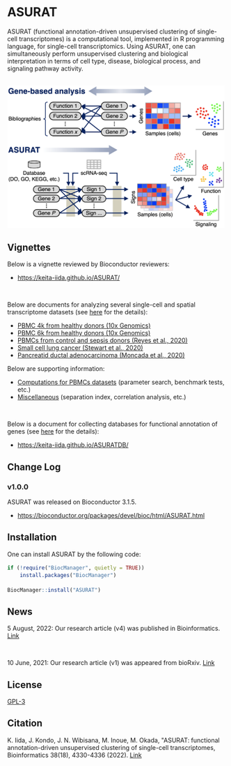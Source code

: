 # ASURAT
ASURAT (functional annotation-driven unsupervised clustering of single-cell transcriptomes) is a computational tool, implemented in R programming language, for single-cell transcriptomics.
Using ASURAT, one can simultaneously perform unsupervised clustering and biological interpretation in terms of cell type, disease, biological process, and signaling pathway activity.

<br>

<img src="vignettes/figure_00_0001.png" width="500px">



## Vignettes
Below is a vignette reviewed by Bioconductor reviewers:

* https://keita-iida.github.io/ASURAT/

<br>

Below are documents for analyzing several single-cell and spatial transcriptome datasets (see [here](https://github.com/keita-iida/ASURATBI) for the details):

* [PBMC 4k from healthy donors (10x Genomics)](https://keita-iida.github.io/ASURATBI/02-pbmc4k.html)
* [PBMC 6k from healthy donors (10x Genomics)](https://keita-iida.github.io/ASURATBI/03-pbmc6k.html)
* [PBMCs from control and sepsis donors (Reyes et al., 2020)](https://keita-iida.github.io/ASURATBI/04-pbmc130k.html)
* [Small cell lung cancer (Stewart et al., 2020)](https://keita-iida.github.io/ASURATBI/01-sclc.html)
* [Pancreatid ductal adenocarcinoma (Moncada et al., 2020)](https://keita-iida.github.io/ASURATBI/05-pdac.html)

Below are supporting information:

* [Computations for PBMCs datasets](https://keita-iida.github.io/ASURATBI/06-pbmcs.html) (parameter search, benchmark tests, etc.)
* [Miscellaneous](https://keita-iida.github.io/ASURATBI/07-misc.html) (separation index, correlation analysis, etc.)

<br>

Below is a document for collecting databases for functional annotation of genes (see [here](https://github.com/keita-iida/ASURATDB) for the details):

* https://keita-iida.github.io/ASURATDB/



## Change Log
### v1.0.0
ASURAT was released on Bioconductor 3.1.5.
* https://bioconductor.org/packages/devel/bioc/html/ASURAT.html



## Installation
One can install ASURAT by the following code:

```r
if (!require("BiocManager", quietly = TRUE))
    install.packages("BiocManager")

BiocManager::install("ASURAT")
```



## News
5 August, 2022:
Our research article (v4) was published in Bioinformatics. [Link](https://academic.oup.com/bioinformatics/advance-article/doi/10.1093/bioinformatics/btac541/6655687?guestAccessKey=af2587b1-5938-43f1-a25d-4feb5426ab55)

<br>

<!--
12 October, 2021:
Our research article (v3) was appeared from bioRxiv.

https://www.biorxiv.org/content/10.1101/2021.06.09.447731v3

<br>

12 September, 2021:
Our research article (v2) was appeared from bioRxiv.

https://www.biorxiv.org/content/10.1101/2021.06.09.447731v2.article-info

<br>
-->

10 June, 2021:
Our research article (v1) was appeared from bioRxiv. [Link](https://www.biorxiv.org/content/10.1101/2021.06.09.447731v1?versioned=true)



## License
[GPL-3](https://github.com/keita-iida/ASURAT/blob/main/LICENSE)



## Citation
K. Iida, J. Kondo, J. N. Wibisana, M. Inoue, M. Okada, "ASURAT: functional annotation-driven unsupervised clustering of single-cell transcriptomes, Bioinformatics 38(18), 4330-4336 (2022). [Link](https://academic.oup.com/bioinformatics/advance-article/doi/10.1093/bioinformatics/btac541/6655687?guestAccessKey=af2587b1-5938-43f1-a25d-4feb5426ab55)

